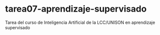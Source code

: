 # tarea07-aprendizaje-supervisado
Tarea del curso de Inteligencia Artificial de la LCC/UNISON en aprendizaje supervisado
